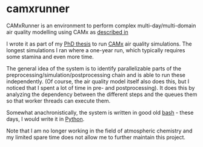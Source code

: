 # camxrunner
CAMxRunner is an environment to perform complex multi-day/multi-domain air quality modelling using CAMx
as [described in](http://www.researchgate.net/publication/232724998_CAMxRunner_a_modular_framework_for_efficient_chemical_transport_modelling)

I wrote it as part of my [PhD thesis](http://e-collection.library.ethz.ch/view/eth:6759) to run [CAMx](http://www.camx.com/) air quality simulations.
The longest simulations I ran where a one-year run, which typically requires some stamina and even more time.

The general idea of the system is to identify parallelizable parts of the preprocessing/simulation/postprocessing chain and is able to run these independently.
(Of course, the air quality model itself also does this, but I noticed that I spent a lot of time in pre- and postprocessing).
It does this by analyzing the dependency between the different steps and the queues them so that worker threads can execute them.

Somewhat anachronistically, the system is written in good old [bash](http://www.tldp.org/LDP/abs/html/) - these days, I would write it in [Python](https://www.python.org/).

Note that I am no longer working in the field of atmospheric chemistry and my limited spare time does not allow me to further maintain this project.

